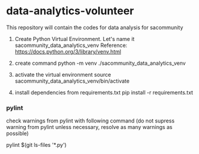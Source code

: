 <!-- To preview markdown in vscode in MAC: press CMD + Shift + V  . This helps in editing markdown-->
# data-analytics-volunteer

This repository will contain the codes for data analysis for sacommunity


1. Create Python Virtual Environment. Let's name it sacommunity_data_analytics_venv
Reference: https://docs.python.org/3/library/venv.html

2. create command
python -m venv ./sacommunity_data_analytics_venv


3. activate the virtual environment
source sacommunity_data_analytics_venv/bin/activate


4. install dependencies from requirements.txt
pip install -r requirements.txt


### pylint
check warnings from pylint with following command (do not supress warning from pylint unless necessary, resolve as many warnings as possible)

pylint $(git ls-files '*.py')


